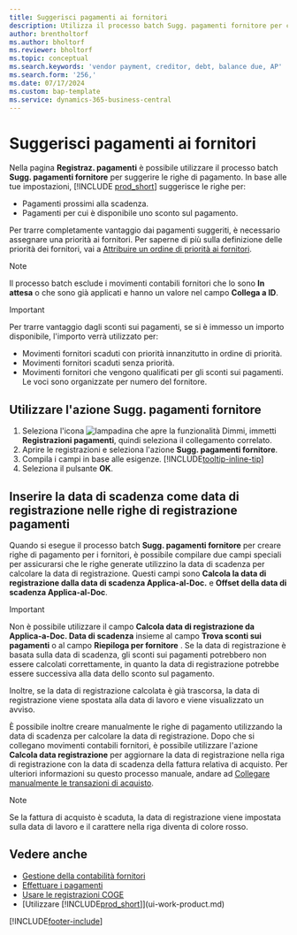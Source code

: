 ```yaml
---
title: Suggerisci pagamenti ai fornitori
description: Utilizza il processo batch Sugg. pagamenti fornitore per creare righe di pagamento per i fornitori in base alle date di scadenza e agli sconti sui pagamenti.
author: brentholtorf
ms.author: bholtorf
ms.reviewer: bholtorf
ms.topic: conceptual
ms.search.keywords: 'vendor payment, creditor, debt, balance due, AP'
ms.search.form: '256,'
ms.date: 07/17/2024
ms.custom: bap-template
ms.service: dynamics-365-business-central
---
```


# Suggerisci pagamenti ai fornitori

Nella pagina **Registraz. pagamenti** è possibile utilizzare il processo batch **Sugg. pagamenti fornitore** per suggerire le righe di pagamento. In base alle tue impostazioni, [!INCLUDE [prod_short](includes/prod_short.md)] suggerisce le righe per:

- Pagamenti prossimi alla scadenza.
- Pagamenti per cui è disponibile uno sconto sul pagamento.

Per trarre completamente vantaggio dai pagamenti suggeriti, è necessario assegnare una priorità ai fornitori. Per saperne di più sulla definizione delle priorità dei fornitori, vai a [Attribuire un ordine di priorità ai fornitori](purchasing-how-prioritize-vendors.md).  

> [!NOTE]  
> Il processo batch esclude i movimenti contabili fornitori che lo sono **In attesa** o che sono già applicati e hanno un valore nel campo **Collega a ID**.  

> [!IMPORTANT]  
> Per trarre vantaggio dagli sconti sui pagamenti, se si è immesso un importo disponibile, l'importo verrà utilizzato per:  
>
> * Movimenti fornitori scaduti con priorità innanzitutto in ordine di priorità.
> * Movimenti fornitori scaduti senza priorità.  
> * Movimenti fornitori che vengono qualificati per gli sconti sui pagamenti. Le voci sono organizzate per numero del fornitore.  

## Utilizzare l'azione Sugg. pagamenti fornitore

1. Seleziona l'icona ![lampadina che apre la funzionalità Dimmi](media/ui-search/search_small.png "Dimmi cosa vuoi fare"), immetti **Registrazioni pagamenti**, quindi seleziona il collegamento correlato.  
2. Aprire le registrazioni e seleziona l'azione **Sugg. pagamenti fornitore**.  
3. Compila i campi in base alle esigenze. [!INCLUDE[tooltip-inline-tip](includes/tooltip-inline-tip_md.md)]  
4. Seleziona il pulsante **OK**.  

## Inserire la data di scadenza come data di registrazione nelle righe di registrazione pagamenti

Quando si esegue il processo batch **Sugg. pagamenti fornitore** per creare righe di pagamento per i fornitori, è possibile compilare due campi speciali per assicurarsi che le righe generate utilizzino la data di scadenza per calcolare la data di registrazione. Questi campi sono **Calcola la data di registrazione dalla data di scadenza Applica-al-Doc.** e **Offset della data di scadenza Applica-al-Doc**.  

> [!IMPORTANT]  
> Non è possibile utilizzare il campo  **Calcola data di registrazione da Applica-a-Doc. Data di scadenza** insieme al campo  **Trova sconti sui pagamenti** o al campo  **Riepiloga per fornitore** . Se la data di registrazione è basata sulla data di scadenza, gli sconti sui pagamenti potrebbero non essere calcolati correttamente, in quanto la data di registrazione potrebbe essere successiva alla data dello sconto sul pagamento.  

Inoltre, se la data di registrazione calcolata è già trascorsa, la data di registrazione viene spostata alla data di lavoro e viene visualizzato un avviso.  

È possibile inoltre creare manualmente le righe di pagamento utilizzando la data di scadenza per calcolare la data di registrazione. Dopo che si collegano movimenti contabili fornitori, è possibile utilizzare l'azione **Calcola data registrazione** per aggiornare la data di registrazione nella riga di registrazione con la data di scadenza della fattura relativa di acquisto. Per ulteriori informazioni su questo processo manuale, andare ad [Collegare manualmente le transazioni di acquisto](payables-how-apply-purchase-transactions-manually.md).  

> [!NOTE]  
> Se la fattura di acquisto è scaduta, la data di registrazione viene impostata sulla data di lavoro e il carattere nella riga diventa di colore rosso.  

## Vedere anche

- [Gestione della contabilità fornitori](payables-manage-payables.md)  
- [Effettuare i pagamenti](payables-make-payments.md)  
- [Usare le registrazioni COGE](ui-work-general-journals.md)  
- [Utilizzare [!INCLUDE[prod_short](includes/prod_short.md)]](ui-work-product.md)  

[!INCLUDE[footer-include](includes/footer-banner.md)]
